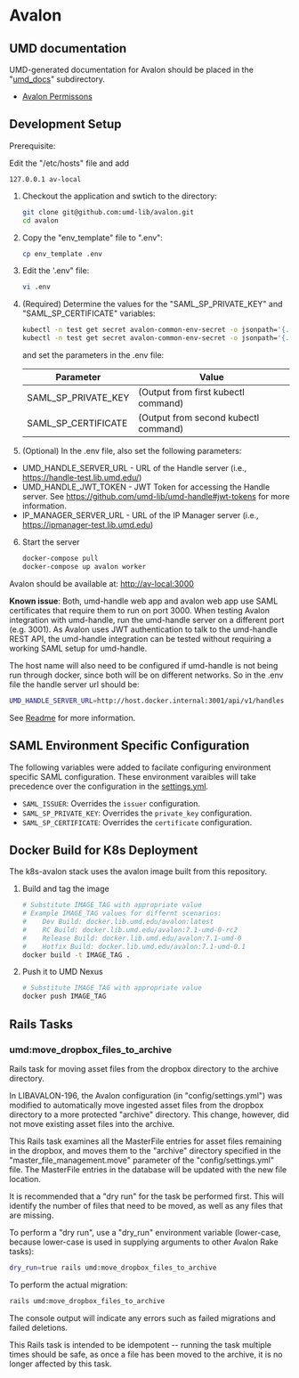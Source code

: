 # Avalon

## UMD documentation

UMD-generated documentation for Avalon should be placed in the
"[umd_docs](umd_docs/)" subdirectory.

* [Avalon Permissons](umd_docs/AvalonPermissions.md)

## Development Setup

Prerequisite:

Edit the "/etc/hosts" file and add

```text
127.0.0.1 av-local
```

1) Checkout the application and swtich to the directory:

    ```bash
    git clone git@github.com:umd-lib/avalon.git
    cd avalon
    ```

2) Copy the "env_template" file to ".env":

    ``` bash
    cp env_template .env
    ```

3) Edit the '.env" file:

    ```bash
    vi .env
    ```

4) (Required) Determine the values for the "SAML_SP_PRIVATE_KEY" and
    "SAML_SP_CERTIFICATE" variables:

    ```bash
    kubectl -n test get secret avalon-common-env-secret -o jsonpath='{.data.SAML_SP_PRIVATE_KEY}' | base64 --decode
    kubectl -n test get secret avalon-common-env-secret -o jsonpath='{.data.SAML_SP_CERTIFICATE}' | base64 --decode
    ```

    and set the parameters in the .env file:

    | Parameter              | Value                                |
    | ---------------------- | ------------------------------------ |
    | SAML_SP_PRIVATE_KEY    | (Output from first kubectl command)  |
    | SAML_SP_CERTIFICATE    | (Output from second kubectl command) |

5) (Optional) In the .env file, also set the following parameters:

* UMD_HANDLE_SERVER_URL - URL of the Handle server (i.e.,
    <https://handle-test.lib.umd.edu/>)
* UMD_HANDLE_JWT_TOKEN - JWT Token for accessing the Handle server. See
    <https://github.com/umd-lib/umd-handle#jwt-tokens> for more information.
* IP_MANAGER_SERVER_URL - URL of the IP Manager server (i.e.,
    <https://ipmanager-test.lib.umd.edu>)

6) Start the server

    ```bash
    docker-compose pull
    docker-compose up avalon worker
    ```

Avalon should be available at: [http://av-local:3000](http://av-local:3000)

**Known issue**:  Both, umd-handle web app and avalon web app use SAML certificates that require them to run on port 3000. When testing Avalon integration with umd-handle, run the umd-handle server on a different port (e.g. 3001). As Avalon uses JWT authentication to talk to the umd-handle REST API, the umd-handle integration can be tested without requiring a working SAML setup for umd-handle.

The host name will also need to be configured if umd-handle is not being run through docker, since both will be on different networks. So in the .env file the handle server url should be:

```bash
UMD_HANDLE_SERVER_URL=http://host.docker.internal:3001/api/v1/handles
```

See [Readme](./README.md#Development) for more information.

## SAML Environment Specific Configuration

The following variables were added to facilate configuring environment
specific SAML configuration. These environment varaibles will take
precedence over the configuration in the [settings.yml](./config/settings.yml).

- `SAML_ISSUER`: Overrides the `issuer` configuration.
- `SAML_SP_PRIVATE_KEY`: Overrides the `private_key` configuration.
- `SAML_SP_CERTIFICATE`: Overrides the `certificate` configuration.

## Docker Build for K8s Deployment

The k8s-avalon stack uses the avalon image built from this repository.

1. Build and tag the image

    ```bash
    # Substitute IMAGE_TAG with appropriate value
    # Example IMAGE_TAG values for differnt scenarios:
    #    Dev Build: docker.lib.umd.edu/avalon:latest
    #    RC Build: docker.lib.umd.edu/avalon:7.1-umd-0-rc2
    #    Release Build: docker.lib.umd.edu/avalon:7.1-umd-0
    #    Hotfix Build: docker.lib.umd.edu/avalon:7.1-umd-0.1
    docker build -t IMAGE_TAG .
    ```

2. Push it to UMD Nexus

    ```bash
    # Substitute IMAGE_TAG with appropriate value
    docker push IMAGE_TAG
    ```

## Rails Tasks

### umd:move_dropbox_files_to_archive

Rails task for moving asset files from the dropbox directory to the archive
directory.

In LIBAVALON-196, the Avalon configuration (in "config/settings.yml") was
modified to automatically move ingested asset files from the dropbox directory
to a more protected "archive" directory. This change, however, did not move
existing asset files into the archive.

This Rails task examines all the MasterFile entries for asset files remaining
in the dropbox, and moves them to the "archive" directory specified in the
"master_file_management.move" parameter of the "config/settings.yml" file. The
MasterFile entries in the database will be updated with the new file location.

It is recommended that a "dry run" for the task be performed first. This will
identify the number of files that need to be moved, as well as any files that
are missing.

To perform a "dry run", use a "dry_run" environment variable (lower-case,
because lower-case is used in supplying arguments to other Avalon Rake tasks):

```bash
dry_run=true rails umd:move_dropbox_files_to_archive
```

To perform the actual migration:

```bash
rails umd:move_dropbox_files_to_archive
```

The console output will indicate any errors such as failed migrations
and failed deletions.

This Rails task is intended to be idempotent -- running the task multiple times
should be safe, as once a file has been moved to the archive, it is no longer
affected by this task.
